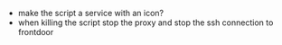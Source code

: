 - make the script a service with an icon?
- when killing the script stop the proxy and stop the ssh connection to frontdoor
